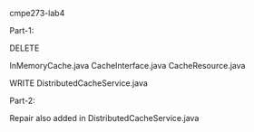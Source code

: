 cmpe273-lab4

Part-1:

DELETE

InMemoryCache.java
CacheInterface.java
CacheResource.java

WRITE
DistributedCacheService.java

Part-2: 

Repair also added in
DistributedCacheService.java
